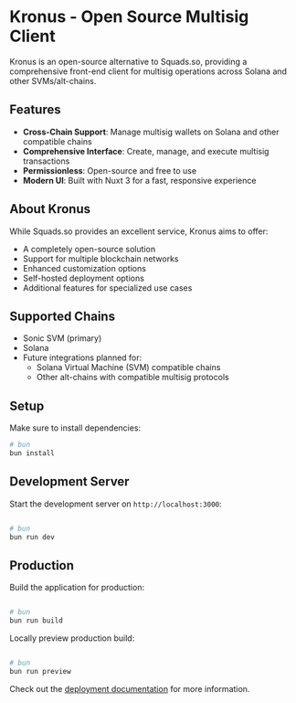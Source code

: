 # Kronus - Open Source Multisig Client

Kronus is an open-source alternative to Squads.so, providing a comprehensive front-end client for multisig operations across Solana and other SVMs/alt-chains.

## Features

- **Cross-Chain Support**: Manage multisig wallets on Solana and other compatible chains
- **Comprehensive Interface**: Create, manage, and execute multisig transactions
- **Permissionless**: Open-source and free to use
- **Modern UI**: Built with Nuxt 3 for a fast, responsive experience

## About Kronus

While Squads.so provides an excellent service, Kronus aims to offer:

- A completely open-source solution
- Support for multiple blockchain networks
- Enhanced customization options
- Self-hosted deployment options
- Additional features for specialized use cases

## Supported Chains

- Sonic SVM (primary)
- Solana
- Future integrations planned for:
  - Solana Virtual Machine (SVM) compatible chains
  - Other alt-chains with compatible multisig protocols

## Setup

Make sure to install dependencies:

```bash
# bun
bun install
```

## Development Server

Start the development server on `http://localhost:3000`:

```bash

# bun
bun run dev
```

## Production

Build the application for production:

```bash

# bun
bun run build
```

Locally preview production build:

```bash

# bun
bun run preview
```

Check out the [deployment documentation](https://nuxt.com/docs/getting-started/deployment) for more information.
